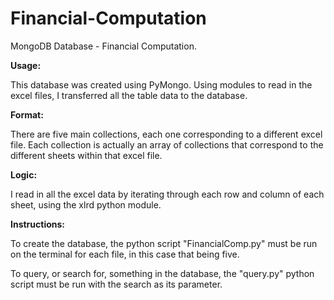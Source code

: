 # Financial-Computation
MongoDB Database - Financial Computation. 

<b> Usage:</b>

This database was created using PyMongo. Using modules to read in the excel files, I transferred all the table data to the database.

<b> Format: </b> 

There are five main collections, each one corresponding to a different excel file. Each collection is actually an array of collections that correspond to the different sheets within that excel file. 

<b> Logic: </b>

I read in all the excel data by iterating through each row and column of each sheet, using the xlrd python module.

<b> Instructions: </b>

To create the database, the python script "FinancialComp.py" must be run on the terminal for each file, in this case 
that being five. 

To query, or search for, something in the database, the "query.py" python script must be run with the search as its 
parameter.



